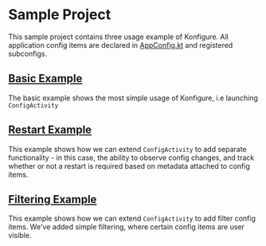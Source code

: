 # Sample Project
This sample project contains three usage example of Konfigure. All application config items are declared in [AppConfig.kt](sample/src/main/java/nz/co/trademe/konfigure/sample/config/AppConfig.kt) 
and registered subconfigs.

## [Basic Example](sample/src/main/java/nz/co/trademe/konfigure/sample/examples/basic)
The basic example shows the most simple usage of Konfigure, i.e launching `ConfigActivity`

## [Restart Example](sample/src/main/java/nz/co/trademe/konfigure/sample/examples/restart)
This example shows how we can extend `ConfigActivity` to add separate functionality - in this case, the ability to observe config changes, and track whether or not a restart is required
based on metadata attached to config items. 

## [Filtering Example](sample/src/main/java/nz/co/trademe/konfigure/sample/examples/filtering)
This example shows how we can extend `ConfigActivity` to add filter config items. We've added simple filtering, where certain config items are user visible. 

